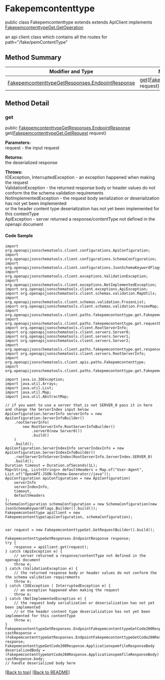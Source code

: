 # Fakepemcontenttype

public class Fakepemcontenttype extends extends ApiClient implements
[FakepemcontenttypeGet.GetOperation](../../paths/fakepemcontenttype/FakepemcontenttypeGet.md#getoperation)

an api client class which contains all the routes for path="/fake/pemContentType"

## Method Summary
| Modifier and Type | Method and Description |
| ----------------- | ---------------------- |
| [FakepemcontenttypeGetResponses.EndpointResponse](../../paths/fakepemcontenttype/get/FakepemcontenttypeGetResponses.md#endpointresponse) | [get](#get)([FakepemcontenttypeGet.GetRequest](../../paths/fakepemcontenttype/FakepemcontenttypeGet.md#getrequest) request) |

## Method Detail

### get
public [FakepemcontenttypeGetResponses.EndpointResponse](../../paths/fakepemcontenttype/get/FakepemcontenttypeGetResponses.md#endpointresponse) get([FakepemcontenttypeGet.GetRequest](../../paths/fakepemcontenttype/FakepemcontenttypeGet.md#getrequest) request)

**Parameters:**<br>
request - the input request

**Returns:**<br>
the deserialized response

**Throws:**<br>
IOException, InterruptedException - an exception happened when making the request<br>
ValidationException - the returned response body or header values do not conform the the schema validation requirements<br>
NotImplementedException - the request body serialization or deserialization has not yet been implemented<br>
                          or the header content type deserialization has not yet been implemented for this contentType<br>
ApiException - server returned a response/contentType not defined in the openapi document<br>

#### Code Sample
```
import org.openapijsonschematools.client.configurations.ApiConfiguration;
import org.openapijsonschematools.client.configurations.SchemaConfiguration;
import org.openapijsonschematools.client.configurations.JsonSchemaKeywordFlags;
import org.openapijsonschematools.client.exceptions.ValidationException;
import org.openapijsonschematools.client.exceptions.NotImplementedException;
import org.openapijsonschematools.client.exceptions.ApiException;
import org.openapijsonschematools.client.schemas.validation.MapUtils;
import org.openapijsonschematools.client.schemas.validation.FrozenList;
import org.openapijsonschematools.client.schemas.validation.FrozenMap;
import org.openapijsonschematools.client.paths.fakepemcontenttype.get.FakepemcontenttypeGetRequestBody;
import org.openapijsonschematools.client.paths.fakepemcontenttype.get.requestbody.content.applicationxpemfile.ApplicationxpemfileSchema;
import org.openapijsonschematools.client.RootServerInfo;
import org.openapijsonschematools.client.servers.Server0;
import org.openapijsonschematools.client.servers.Server1;
import org.openapijsonschematools.client.servers.Server2;
import org.openapijsonschematools.client.paths.fakepemcontenttype.get.responses.FakepemcontenttypeGetCode200Response;
import org.openapijsonschematools.client.servers.RootServerInfo;
import org.openapijsonschematools.client.apis.paths.Fakepemcontenttype;
import org.openapijsonschematools.client.paths.fakepemcontenttype.get.FakepemcontenttypeGetResponses;

import java.io.IOException;
import java.util.Arrays;
import java.util.List;
import java.util.Map;
import java.util.AbstractMap;

// if you want to use a server that is not SERVER_0 pass it in here and change the ServerIndex input below
ApiConfiguration.ServerInfo serverInfo = new ApiConfiguration.ServerInfoBuilder()
    .rootServerInfo(
        new RootServerInfo.RootServerInfoBuilder()
            .server0(new Server0())
            .build()
    )
    .build();
ApiConfiguration.ServerIndexInfo serverIndexInfo = new ApiConfiguration.ServerIndexInfoBuilder()
    .rootServerInfoServerIndex(RootServerInfo.ServerIndex.SERVER_0)
    .build();
Duration timeout = Duration.ofSeconds(1L);
Map<String, List<String>> defaultHeaders = Map.of("User-Agent", List.of("OpenAPI-JSON-Schema-Generator//java"));
ApiConfiguration apiConfiguration = new ApiConfiguration(
    serverInfo
    serverIndexInfo,
    timeout,
    defaultHeaders
);
SchemaConfiguration schemaConfiguration = new SchemaConfiguration(new JsonSchemaKeywordFlags.Builder().build());
Fakepemcontenttype apiClient = new Fakepemcontenttype(apiConfiguration, schemaConfiguration);


var request = new FakepemcontenttypeGet.GetRequestBuilder().build();

FakepemcontenttypeGetResponses.EndpointResponse response;
try {
    response = apiClient.get(request);
} catch (ApiException e) {
    // server returned a response/contentType not defined in the openapi document
    throw e;
} catch (ValidationException e) {
    // the returned response body or header values do not conform the the schema validation requirements
    throw e;
} catch (IOException | InterruptedException e) {
    // an exception happened when making the request
    throw e;
} catch (NotImplementedException e) {
    // the request body serialization or deserialization has not yet been implemented
    // or the header content type deserialization has not yet been implemented for this contentType
    throw e;
}
FakepemcontenttypeGetResponses.EndpointFakepemcontenttypeGetCode200Response castResponse = (FakepemcontenttypeGetResponses.EndpointFakepemcontenttypeGetCode200Response) response;
FakepemcontenttypeGetCode200Response.ApplicationxpemfileResponseBody deserializedBody = (FakepemcontenttypeGetCode200Response.ApplicationxpemfileResponseBody) castResponse.body;
// handle deserialized body here
```
[[Back to top]](#top) [[Back to README]](../../../README.md)
